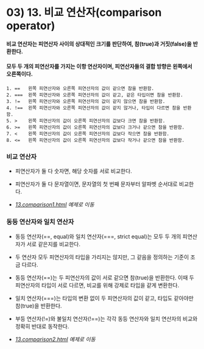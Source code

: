 # 03) 13. 비교 연산자(comparison operator)

#### 비교 연산자는 피연산자 사이의 상대적인 크기를 판단하여, 참(true)과 거짓(false)을 반환한다.

#### 모두 두 개의 피연산자를 가지는 이항 연산자이며, 피연산자들의 결합 방향은 왼쪽에서 오른쪽이다.

    1. ==	왼쪽 피연산자와 오른쪽 피연산자의 값이 같으면 참을 반환함.
    2. ===	왼쪽 피연산자와 오른쪽 피연산자의 값이 같고, 같은 타입이면 참을 반환함.
    3. !=	왼쪽 피연산자와 오른쪽 피연산자의 값이 같지 않으면 참을 반환함.
    4. !==	왼쪽 피연산자와 오른쪽 피연산자의 값이 같지 않거나, 타입이 다르면 참을 반환함.
    5. >	왼쪽 피연산자의 값이 오른쪽 피연산자의 값보다 크면 참을 반환함.
    6. >=	왼쪽 피연산자의 값이 오른쪽 피연산자의 값보다 크거나 같으면 참을 반환함.
    7. <	왼쪽 피연산자의 값이 오른쪽 피연산자의 값보다 작으면 참을 반환함.
    8. <=	왼쪽 피연산자의 값이 오른쪽 피연산자의 값보다 작거나 같으면 참을 반환함.

### 비교 연산자
- 피연산자가 둘 다 숫자면, 해당 숫자를 서로 비교한다.

- 피연산자가 둘 다 문자열이면, 문자열의 첫 번째 문자부터 알파벳 순서대로 비교한다.

- _[13.comparison1.html](https://github.com/DaaEun/Studying-JavaScript/blob/main/section03.operator/section03.example/13.comparison1.html) 예제로 이동_  

### 동등 연산자와 일치 연산자
- 동등 연산자(==, equal)와 일치 연산자(===, strict equal)는 모두 두 개의 피연산자가 서로 같은지를 비교한다.
  
- 두 연산자 모두 피연산자의 타입을 가리지는 않지만, 그 같음을 정의하는 기준이 조금 다르다.
  
- 동등 연산자(==)는 두 피연산자의 값이 서로 같으면 참(true)을 반환한다. 이때 두 피연산자의 타입이 서로 다르면, 비교를 위해 강제로 타입을 같게 변환한다.
  
- 일치 연산자(===)는 타입의 변환 없이 두 피연산자의 값이 같고, 타입도 같아야만 참(true)을 반환한다.
  
- 부등 연산자(!=)와 불일치 연산자(!==)는 각각 동등 연산자와 일치 연산자의 비교와 정확히 반대로 동작한다.

- _[13.comparison2.html](https://github.com/DaaEun/Studying-JavaScript/blob/main/section03.operator/section03.example/13.comparison2.html) 예제로 이동_  

